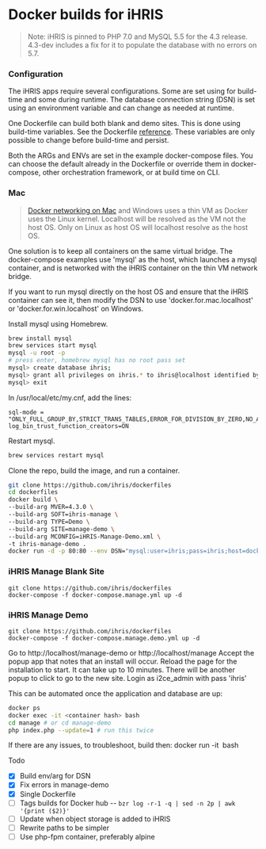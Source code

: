 # Docker builds for iHRIS

> Note: iHRIS is pinned to PHP 7.0 and MySQL 5.5 for the 4.3 release. 4.3-dev includes a fix for it to populate the database with no errors on 5.7.


### Configuration

The iHRIS apps require several configurations. Some are set using for build-time and some during runtime. The database connection string (DSN) is set using an environment variable and can change as needed at runtime.

One Dockerfile can build both blank and demo sites. This is done using build-time variables. See the Dockerfile [reference](https://docs.docker.com/engine/reference/builder/#arg). These variables are only possible to change before build-time and persist.

Both the ARGs and ENVs are set in the example docker-compose files. You can choose the default already in the Dockerfile or override them in docker-compose, other orchestration framework, or at build time on CLI.

### Mac

> [Docker networking on Mac](https://docs.docker.com/docker-for-mac/networking/) and Windows uses a thin VM as Docker uses the Linux kernel. Localhost will be resolved as the VM not the host OS. Only on Linux as host OS will localhost  resolve as the host OS.

One solution is to keep all containers on the same virtual bridge. The docker-compose examples use 'mysql' as the host, which launches a mysql container, and is networked with the iHRIS container on the thin VM network bridge.

If you want to run mysql directly on the host OS and ensure that the iHRIS container can see it, then modify the DSN to use 'docker.for.mac.localhost' or 'docker.for.win.localhost' on Windows.

Install mysql using Homebrew.
```sh
brew install mysql
brew services start mysql
mysql -u root -p
# press enter, homebrew mysql has no root pass set
mysql> create database ihris;
mysql> grant all privileges on ihris.* to ihris@localhost identified by 'ihris';
mysql> exit
```

In /usr/local/etc/my.cnf, add the lines:
```
sql-mode = "ONLY_FULL_GROUP_BY,STRICT_TRANS_TABLES,ERROR_FOR_DIVISION_BY_ZERO,NO_AUTO_CREATE_USER,NO_ENGINE_SUBSTITUTION"
log_bin_trust_function_creators=ON
```

Restart mysql.
```sh
brew services restart mysql
```

Clone the repo, build the image, and run a container.
```sh
git clone https://github.com/ihris/dockerfiles
cd dockerfiles
docker build \
--build-arg MVER=4.3.0 \
--build-arg SOFT=ihris-manage \
--build-arg TYPE=Demo \
--build-arg SITE=manage-demo \
--build-arg MCONFIG=iHRIS-Manage-Demo.xml \
-t ihris-manage-demo .
docker run -d -p 80:80 --env DSN="mysql:user=ihris;pass=ihris;host=docker.for.mac.host.internal;dbname=ihris" ihris-manage-demo
```

### iHRIS Manage Blank Site

```
git clone https://github.com/ihris/dockerfiles
docker-compose -f docker-compose.manage.yml up -d
```

### iHRIS Manage Demo

```
git clone https://github.com/ihris/dockerfiles
docker-compose -f docker-compose.manage.demo.yml up -d
```

Go to http://localhost/manage-demo or http://localhost/manage Accept the popup app that notes that an install will occur. Reload the page for the installation to start. It can take up to 10 minutes. There will be another popup to click to go to the new site. Login as i2ce_admin with pass 'ihris'

This can be automated once the application and database are up:

```sh
docker ps
docker exec -it <container hash> bash
cd manage # or cd manage-demo
php index.php --update=1 # run this twice
```

If there are any issues, to troubleshoot, build then: docker run -it <image hash> bash

Todo
- [X] Build env/arg for DSN
- [x] Fix errors in manage-demo
- [x] Single Dockerfile
- [ ] Tags builds for Docker hub -- `bzr log -r-1 -q | sed -n 2p | awk '{print ($2)}'`
- [ ] Update when object storage is added to iHRIS
- [ ] Rewrite paths to be simpler
- [ ] Use php-fpm container, preferably alpine